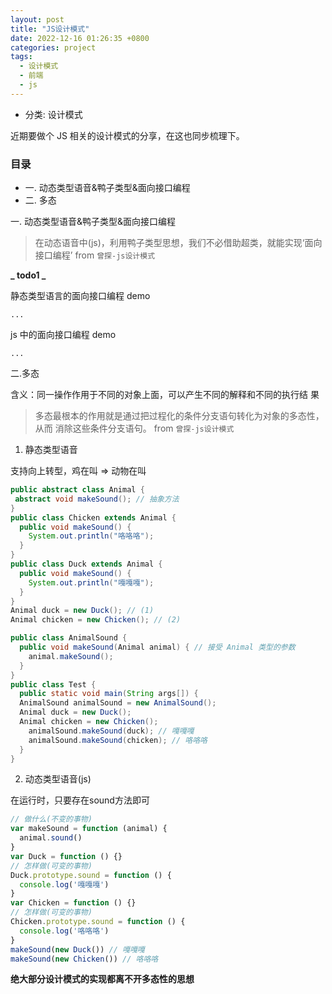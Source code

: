 ```yaml
---
layout: post
title: "JS设计模式"
date: 2022-12-16 01:26:35 +0800
categories: project
tags:
  - 设计模式
  - 前端
  - js
---
```


- 分类: 设计模式

近期要做个 JS 相关的设计模式的分享，在这也同步梳理下。

### 目录

- 一. 动态类型语音&鸭子类型&面向接口编程
- 二. 多态

<tg-tit>一. 动态类型语音&鸭子类型&面向接口编程</tg-tit>

> 在动态语音中(js)，利用鸭子类型思想，我们不必借助超类，就能实现‘面向接口编程’ from `曾探-js设计模式`

**_ todo1 _**

静态类型语言的面向接口编程 demo

```
...
```

js 中的面向接口编程 demo

```
...
```

<tg-tit>二.多态</tg-tit>

含义：同一操作作用于不同的对象上面，可以产生不同的解释和不同的执行结
果

> 多态最根本的作用就是通过把过程化的条件分支语句转化为对象的多态性，从而
消除这些条件分支语句。 from `曾探-js设计模式`

1. 静态类型语音

支持向上转型，鸡在叫 => 动物在叫

```java
public abstract class Animal {
 abstract void makeSound(); // 抽象方法
}
public class Chicken extends Animal {
  public void makeSound() {
    System.out.println("咯咯咯");
  }
}
public class Duck extends Animal {
  public void makeSound() {
    System.out.println("嘎嘎嘎");
  }
}
Animal duck = new Duck(); // (1)
Animal chicken = new Chicken(); // (2)

public class AnimalSound {
  public void makeSound(Animal animal) { // 接受 Animal 类型的参数
    animal.makeSound();
  }
}
public class Test {
  public static void main(String args[]) {
  AnimalSound animalSound = new AnimalSound();
  Animal duck = new Duck();
  Animal chicken = new Chicken();
    animalSound.makeSound(duck); // 嘎嘎嘎
    animalSound.makeSound(chicken); // 咯咯咯
  }
}
```

2. 动态类型语音(js)

在运行时，只要存在sound方法即可

```js
// 做什么(不变的事物)
var makeSound = function (animal) {
  animal.sound()
}
var Duck = function () {}
// 怎样做(可变的事物)
Duck.prototype.sound = function () {
  console.log('嘎嘎嘎')
}
var Chicken = function () {}
// 怎样做(可变的事物)
Chicken.prototype.sound = function () {
  console.log('咯咯咯')
}
makeSound(new Duck()) // 嘎嘎嘎
makeSound(new Chicken()) // 咯咯咯
```

<b>绝大部分设计模式的实现都离不开多态性的思想</b>
